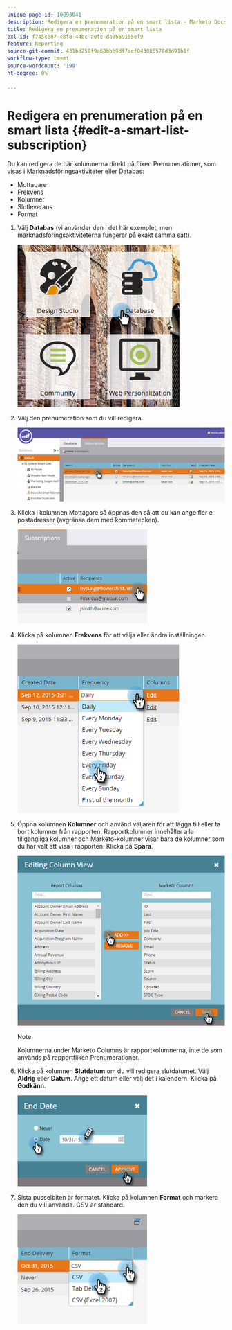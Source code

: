 ```yaml
---
unique-page-id: 10093041
description: Redigera en prenumeration på en smart lista - Marketo Docs - produktdokumentation
title: Redigera en prenumeration på en smart lista
exl-id: f745c887-c8f8-44bc-a0fe-da0669155ef9
feature: Reporting
source-git-commit: 431bd258f9a68bbb9df7acf043085578d3d91b1f
workflow-type: tm+mt
source-wordcount: '199'
ht-degree: 0%

---
```


# Redigera en prenumeration på en smart lista {#edit-a-smart-list-subscription}

Du kan redigera de här kolumnerna direkt på fliken Prenumerationer, som visas i Marknadsföringsaktiviteter eller Databas:

* Mottagare
* Frekvens
* Kolumner
* Slutleverans
* Format

1. Välj **Databas** (vi använder den i det här exemplet, men marknadsföringsaktiviteterna fungerar på exakt samma sätt).

   ![](assets/db-1.png)

1. Välj den prenumeration som du vill redigera.

   ![](assets/two.png)

1. Klicka i kolumnen Mottagare så öppnas den så att du kan ange fler e-postadresser (avgränsa dem med kommatecken).

   ![](assets/image2015-9-14-13-3a44-3a14.png)

1. Klicka på kolumnen **Frekvens** för att välja eller ändra inställningen.

   ![](assets/image2015-9-14-10-3a30-3a37.png)

1. Öppna kolumnen **Kolumner** och använd väljaren för att lägga till eller ta bort kolumner från rapporten. Rapportkolumner innehåller alla tillgängliga kolumner och Marketo-kolumner visar bara de kolumner som du har valt att visa i rapporten. Klicka på **Spara**.

   ![](assets/image2015-9-14-10-3a59-3a6.png)

   >[!NOTE]
   >
   >Kolumnerna under Marketo Columns är rapportkolumnerna, inte de som används på rapportfliken Prenumerationer.

1. Klicka på kolumnen **Slutdatum** om du vill redigera slutdatumet. Välj **Aldrig** eller **Datum**. Ange ett datum eller välj det i kalendern. Klicka på **Godkänn**.

   ![](assets/image2015-9-14-11-3a6-3a38.png)

1. Sista pusselbiten är formatet. Klicka på kolumnen **Format** och markera den du vill använda. CSV är standard.

   ![](assets/image2015-9-14-11-3a11-3a41.png)
